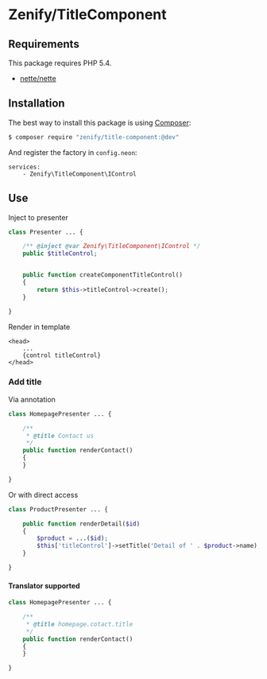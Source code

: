# Zenify/TitleComponent


## Requirements

This package requires PHP 5.4.

- [nette/nette](https://github.com/nette/nette/)


## Installation

The best way to install this package is using [Composer](http://getcomposer.org/):

```sh
$ composer require "zenify/title-component:@dev"
```

And register the factory in `config.neon`:

```neon
services:
	- Zenify\TitleComponent\IControl
```


## Use

Inject to presenter

```php
class Presenter ... {

	/** @inject @var Zenify\TitleComponent\IControl */
	public $titleControl;


	public function createComponentTitleControl()
	{
		return $this->titleControl->create();
	}

}
```

Render in template

```smarty
<head>
	...
	{control titleControl}
</head>
```

### Add title

Via annotation

```php
class HomepagePresenter ... {

	/**
	 * @title Contact us
	 */
	public function renderContact()
	{
	}

}
```

Or with direct access

```php
class ProductPresenter ... {

	public function renderDetail($id)
	{
		$product = ...($id);
		$this['titleControl']->setTitle('Detail of ' . $product->name);
	}

}
```

#### Translator supported


```php
class HomepagePresenter ... {

	/**
	 * @title homepage.cotact.title
	 */
	public function renderContact()
	{
	}

}
```
